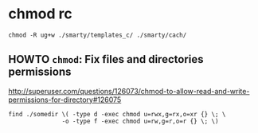 # chmod rc

    chmod -R ug+w ./smarty/templates_c/ ./smarty/cach/

## HOWTO `chmod`: Fix files and directories permissions

<http://superuser.com/questions/126073/chmod-to-allow-read-and-write-permissions-for-directory#126075>

    find ./somedir \( -type d -exec chmod u=rwx,g=rx,o=xr {} \; \
                   -o -type f -exec chmod u=rw,g=r,o=r {} \; \)
